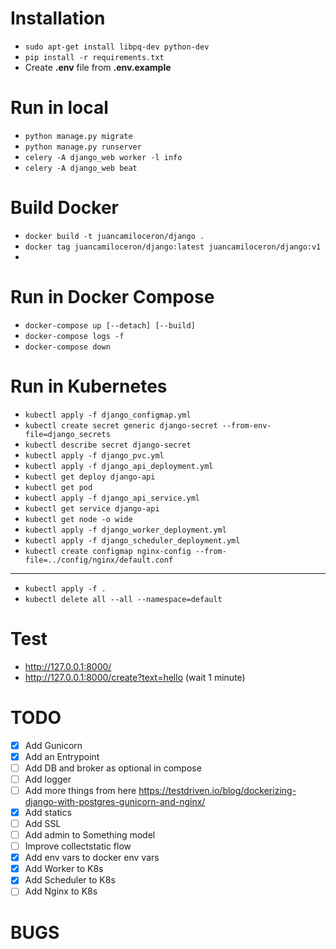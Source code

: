 # Installation
- `sudo apt-get install libpq-dev python-dev`
- `pip install -r requirements.txt`
- Create **.env** file from **.env.example**

# Run in local
- `python manage.py migrate`
- `python manage.py runserver`
- `celery -A django_web worker -l info`
- `celery -A django_web beat`

# Build Docker
- `docker build -t juancamiloceron/django .` 
- `docker tag juancamiloceron/django:latest juancamiloceron/django:v1`
-  

# Run in Docker Compose
- `docker-compose up [--detach] [--build]`
- `docker-compose logs -f`
- `docker-compose down`

# Run in Kubernetes
- `kubectl apply -f django_configmap.yml`
- `kubectl create secret generic django-secret --from-env-file=django_secrets`
- `kubectl describe secret django-secret`
- `kubectl apply -f django_pvc.yml`
- `kubectl apply -f django_api_deployment.yml`
- `kubectl get deploy django-api`
- `kubectl get pod`
- `kubectl apply -f django_api_service.yml`
- `kubectl get service django-api`
- `kubectl get node -o wide`
- `kubectl apply -f django_worker_deployment.yml`
- `kubectl apply -f django_scheduler_deployment.yml`
- `kubectl create configmap nginx-config --from-file=../config/nginx/default.conf`
-----
- `kubectl apply -f .`
- `kubectl delete all --all --namespace=default`

# Test
- http://127.0.0.1:8000/
- http://127.0.0.1:8000/create?text=hello (wait 1 minute)

# TODO
- [x] Add Gunicorn
- [x] Add an Entrypoint
- [ ] Add DB and broker as optional in compose
- [ ] Add logger
- [ ] Add more things from here https://testdriven.io/blog/dockerizing-django-with-postgres-gunicorn-and-nginx/
- [x] Add statics
- [ ] Add SSL
- [ ] Add admin to Something model
- [ ] Improve collectstatic flow
- [x] Add env vars to docker env vars
- [x] Add Worker to K8s
- [x] Add Scheduler to K8s
- [ ] Add Nginx to K8s

# BUGS

